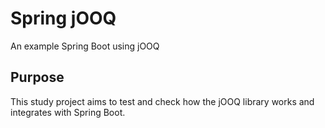 # Spring jOOQ
An example Spring Boot using jOOQ

## Purpose
This study project aims to test and check how the jOOQ library works and integrates with Spring Boot.